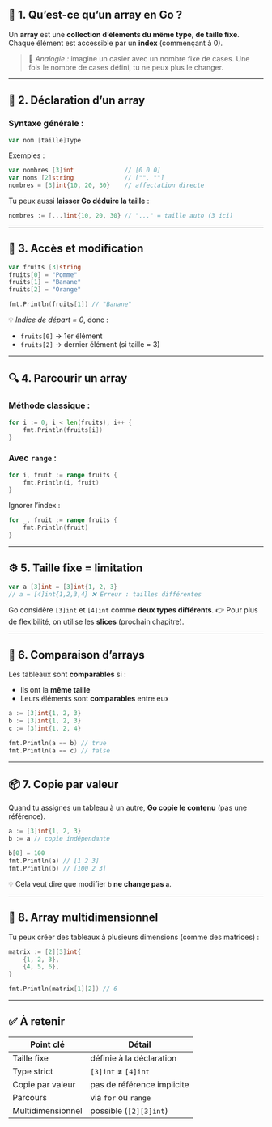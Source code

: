 ## 🧱 1. Qu’est-ce qu’un array en Go ?

Un **array** est une **collection d’éléments du même type**, **de taille fixe**.
Chaque élément est accessible par un **index** (commençant à 0).

> 📘 *Analogie :* imagine un casier avec un nombre fixe de cases.
> Une fois le nombre de cases défini, tu ne peux plus le changer.

---

## 🔹 2. Déclaration d’un array

### Syntaxe générale :

```go
var nom [taille]Type
```

Exemples :

```go
var nombres [3]int              // [0 0 0]
var noms [2]string              // ["", ""]
nombres = [3]int{10, 20, 30}    // affectation directe
```

Tu peux aussi **laisser Go déduire la taille** :

```go
nombres := [...]int{10, 20, 30} // "..." = taille auto (3 ici)
```

---

## 🔸 3. Accès et modification

```go
var fruits [3]string
fruits[0] = "Pomme"
fruits[1] = "Banane"
fruits[2] = "Orange"

fmt.Println(fruits[1]) // "Banane"
```

💡 *Indice de départ = 0*, donc :

* `fruits[0]` → 1er élément
* `fruits[2]` → dernier élément (si taille = 3)

---

## 🔍 4. Parcourir un array

### Méthode classique :

```go
for i := 0; i < len(fruits); i++ {
    fmt.Println(fruits[i])
}
```

### Avec `range` :

```go
for i, fruit := range fruits {
    fmt.Println(i, fruit)
}
```

Ignorer l’index :

```go
for _, fruit := range fruits {
    fmt.Println(fruit)
}
```

---

## ⚙️ 5. Taille fixe = limitation

```go
var a [3]int = [3]int{1, 2, 3}
// a = [4]int{1,2,3,4} ❌ Erreur : tailles différentes
```

Go considère `[3]int` et `[4]int` comme **deux types différents**.
👉 Pour plus de flexibilité, on utilise les **slices** (prochain chapitre).

---

## 🧮 6. Comparaison d’arrays

Les tableaux sont **comparables** si :

* Ils ont la **même taille**
* Leurs éléments sont **comparables** entre eux

```go
a := [3]int{1, 2, 3}
b := [3]int{1, 2, 3}
c := [3]int{1, 2, 4}

fmt.Println(a == b) // true
fmt.Println(a == c) // false
```

---

## 📦 7. Copie par valeur

Quand tu assignes un tableau à un autre, **Go copie le contenu** (pas une référence).

```go
a := [3]int{1, 2, 3}
b := a // copie indépendante

b[0] = 100
fmt.Println(a) // [1 2 3]
fmt.Println(b) // [100 2 3]
```

💡 Cela veut dire que modifier `b` **ne change pas `a`**.

---

## 🧠 8. Array multidimensionnel

Tu peux créer des tableaux à plusieurs dimensions (comme des matrices) :

```go
matrix := [2][3]int{
    {1, 2, 3},
    {4, 5, 6},
}

fmt.Println(matrix[1][2]) // 6
```

---

## ✅ À retenir

| Point clé         | Détail                     |
| ----------------- | -------------------------- |
| Taille fixe       | définie à la déclaration   |
| Type strict       | `[3]int` ≠ `[4]int`        |
| Copie par valeur  | pas de référence implicite |
| Parcours          | via `for` ou `range`       |
| Multidimensionnel | possible (`[2][3]int`)     |


